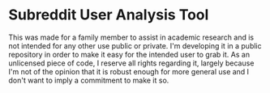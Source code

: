 # Subreddit User Analysis Tool  

This was made for a family member to assist in academic research and is not intended for any other 
use public or private. I'm developing it in a public repository in order to make it easy for the 
intended user to grab it. As an unlicensed piece of code, I reserve all rights regarding it, largely
because I'm not of the opinion that it is robust enough for more general use and I don't want to
imply a commitment to make it so.

